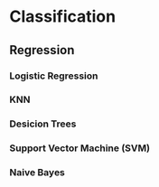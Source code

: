 <!--ts-->
<!--te-->

# Classification

## Regression
### Logistic Regression
### KNN
### Desicion Trees
### Support Vector Machine (SVM)
### Naive Bayes
